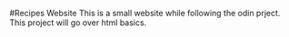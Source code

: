#Recipes Website
This is a small website while following the odin prject. This project will go over html basics. 